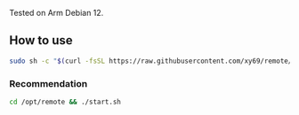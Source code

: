 Tested on Arm Debian 12.

## How to use

```sh
sudo sh -c "$(curl -fsSL https://raw.githubusercontent.com/xy69/remote/main/install.sh)"
```

### Recommendation

```sh
cd /opt/remote && ./start.sh
```
